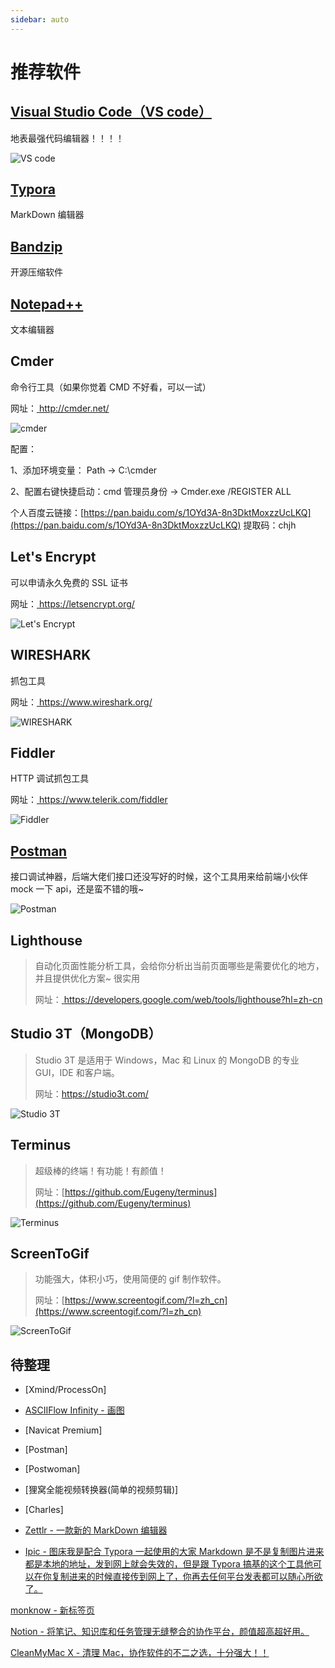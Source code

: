 ```yaml
---
sidebar: auto
---
```


# 推荐软件

## [Visual Studio Code（VS code）](https://code.visualstudio.com/)

地表最强代码编辑器！！！！

![VS code](https://imgkr.cn-bj.ufileos.com/24c463af-8318-4d58-be3d-bf088a3a5745.png)

## [Typora](https://www.typora.io/)

MarkDown 编辑器

## [Bandzip](http://www.bandisoft.com/)

开源压缩软件

## [Notepad++](https://notepad-plus-plus.org/)

文本编辑器

## Cmder

命令行工具（如果你觉着 CMD 不好看，可以一试）

网址：[ http://cmder.net/ ](http://cmder.net/)

![cmder](/index/img/cmder.png)

配置：

1、添加环境变量： Path -> C:\cmder

2、配置右键快捷启动：cmd 管理员身份 -> Cmder.exe /REGISTER ALL

个人百度云链接：[https://pan.baidu.com/s/1OYd3A-8n3DktMoxzzUcLKQ](https://pan.baidu.com/s/1OYd3A-8n3DktMoxzzUcLKQ) 提取码：chjh

## Let's Encrypt

可以申请永久免费的 SSL 证书

网址：[ https://letsencrypt.org/ ](https://letsencrypt.org/)

![Let's Encrypt](/index/img/Let'sEncrypt.png)

## WIRESHARK

抓包工具

网址：[ https://www.wireshark.org/ ](https://www.wireshark.org/)

![WIRESHARK](/index/img/WIRESHARK.png)

## Fiddler

HTTP 调试抓包工具

网址：[ https://www.telerik.com/fiddler ](https://www.telerik.com/fiddler)

![Fiddler](/index/img/Fiddler.png)

## [Postman](https://www.postman.com/)

接口调试神器，后端大佬们接口还没写好的时候，这个工具用来给前端小伙伴 mock 一下 api，还是蛮不错的哦~

![Postman](/index/img/Postman.png)

## Lighthouse

> 自动化页面性能分析工具，会给你分析出当前页面哪些是需要优化的地方，并且提供优化方案~ 很实用
>
> 网址：[ https://developers.google.com/web/tools/lighthouse?hl=zh-cn ](https://developers.google.com/web/tools/lighthouse?hl=zh-cn)

## Studio 3T（MongoDB）

> Studio 3T 是适用于 Windows，Mac 和 Linux 的 MongoDB 的专业 GUI，IDE 和客户端。
>
> 网址：[https://studio3t.com/ ](https://studio3t.com/)

![Studio 3T](/index/img/Studio3T.png)

## Terminus

> 超级棒的终端！有功能！有颜值！
>
> 网址：[https://github.com/Eugeny/terminus](https://github.com/Eugeny/terminus)

![Terminus](/index/img/termius.png)

## ScreenToGif

> 功能强大，体积小巧，使用简便的 gif 制作软件。
>
> 网址：[https://www.screentogif.com/?l=zh_cn](https://www.screentogif.com/?l=zh_cn)

![ScreenToGif](/index/img/ScreenToGif.png)

## 待整理

- [Xmind/ProcessOn]

- [ASCIIFlow Infinity - 画图](http://asciiflow.com/)

- [Navicat Premium]

- [Postman]

- [Postwoman]

- [狸窝全能视频转换器(简单的视频剪辑)]

- [Charles]

- [Zettlr - 一款新的 MarkDown 编辑器](#)

- [Ipic - 图床我是配合 Typora 一起使用的大家 Markdown 是不是复制图片进来都是本地的地址，发到网上就会失效的，但是跟 Typora 搞基的这个工具他可以在你复制进来的时候直接传到网上了，你再去任何平台发表都可以随心所欲了。]()

[monknow - 新标签页](https://www.monknow.com/zh-CN)

[Notion - 将笔记、知识库和任务管理无缝整合的协作平台，颜值超高超好用。](https://www.notion.so/desktop)

[CleanMyMac X - 清理 Mac，协作软件的不二之选，十分强大！！](https://macpaw.com/cleanmymac)
